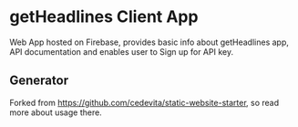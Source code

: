 # getHeadlines Client App

Web App hosted on Firebase, provides basic info about getHeadlines app,
API documentation and enables user to Sign up for API key.

## Generator
Forked from https://github.com/cedevita/static-website-starter,
so read more about usage there.